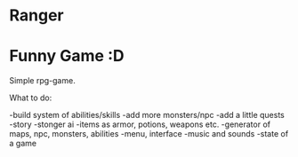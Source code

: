 Ranger
================
Funny Game :D
================
Simple rpg-game.

What to do:

  -build system of abilities/skills
  -add more monsters/npc
  -add a little quests
  -story
  -stonger ai
  -items as armor, potions, weapons etc.
  -generator of maps, npc, monsters, abilities
  -menu, interface
  -music and sounds
  -state of a game
